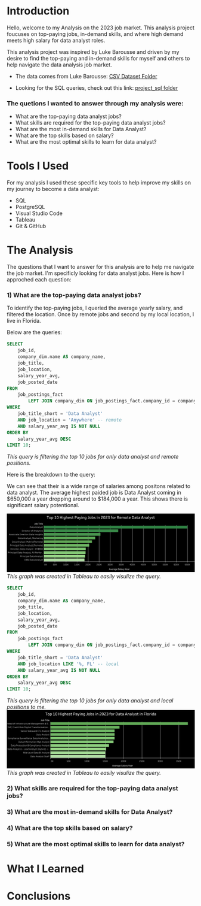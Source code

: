 # Introduction

Hello, welcome to my Analysis on the 2023 job market. This analysis project foucuses on top-paying jobs, in-demand skills, and where high demand meets high salary for data analyst roles.

This analysis project was inspired by Luke Barousse and driven by my desire to find the top-paying and in-demand skills for myself and others to help navigate the data analysis job market.

- The data comes from Luke Barousse: [CSV Dataset Folder](https://drive.google.com/drive/folders/1egWenKd_r3LRpdCf4SsqTeFZ1ZdY3DNx)

- Looking for the SQL queries, check out this link: [project_sql folder](/project_sql/)

### The quetions I wanted to answer through my analysis were:
- What are the top-paying data analyst jobs?
- What skills are required for the top-paying data analyst jobs?
- What are the most in-demand skills for Data Analyst?
- What are the top skills based on salary?
- What are the most optimal skills to learn  for data analyst?



# Tools I Used
For my analysis I used these specific key tools to help improve my skills on my journey to become a data analyst:
- SQL
- PostgreSQL
- Visual Studio Code
- Tableau
- Git & GitHub 

# The Analysis
The questions that I want to answer for this analysis are to help me navigate the job market. I'm specificly looking for data analyst jobs. Here is how I approched each question:

### 1) What are the top-paying data analyst jobs?
To identify the top-paying jobs, I queried the average yearly salary, and filtered the location. Once by remote jobs and second by my local location, I live in Florida.

Below are the queries:
``` sql
SELECT
    job_id,
    company_dim.name AS company_name,
    job_title,
    job_location,
    salary_year_avg,
    job_posted_date
FROM
    job_postings_fact
        LEFT JOIN company_dim ON job_postings_fact.company_id = company_dim.company_id
WHERE
    job_title_short = 'Data Analyst' 
    AND job_location = 'Anywhere' -- remote
    AND salary_year_avg IS NOT NULL
ORDER BY
    salary_year_avg DESC
LIMIT 10;
```
*This query is filtering the top 10 jobs for only data analyst and remote positions.*

Here is the breakdown to the query: 

We can see that their is a wide range of salaries among positons related to data analyst. The average highest paided job is Data Analyst coming in $650,000 a year dropping around to $184,000 a year. This shows there is significant salary potentional. 

![Top_Paying_Remote](assets/Top_Paying_Jobs_Anywhere.png)
*This graph was created in Tableau to easily visulize the query.*

``` sql
SELECT
    job_id,
    company_dim.name AS company_name,
    job_title,
    job_location,
    salary_year_avg,
    job_posted_date
FROM
    job_postings_fact
        LEFT JOIN company_dim ON job_postings_fact.company_id = company_dim.company_id
WHERE
    job_title_short = 'Data Analyst' 
    AND job_location LIKE '%, FL' -- local
    AND salary_year_avg IS NOT NULL
ORDER BY
    salary_year_avg DESC
LIMIT 10;
```
*This query is filtering the top 10 jobs for only data analyst and local positions to me.*
![Top_Paying_Remote](assets/Top_Paying_Jobs_Florida.png)
*This graph was created in Tableau to easily visulize the query.*
### 2) What skills are required for the top-paying data analyst jobs?
### 3) What are the most in-demand skills for Data Analyst?
### 4) What are the top skills based on salary?
### 5) What are the most optimal skills to learn  for data analyst?

# What I Learned
# Conclusions
